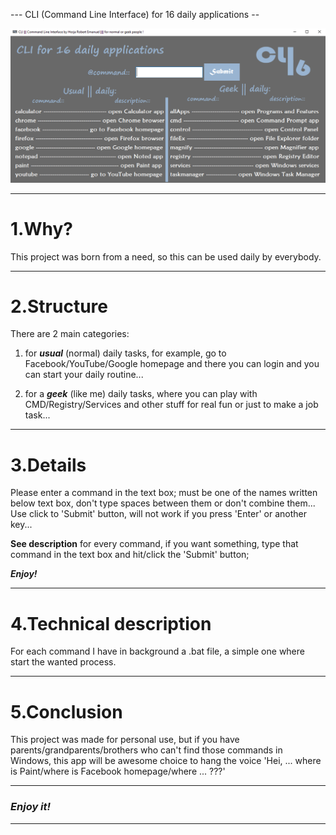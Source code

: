 --- CLI (Command Line Interface) for 16 daily applications --

![CLI](https://github.com/horjarobert/CLI/blob/master/CLI/CLI.PNG)
***

# 1.Why? #

This project was born from a need, so this can be used daily by everybody.     
***

# 2.Structure #

There are 2 main categories:     
		
1. for _**usual**_ (normal) daily tasks, for example, go to Facebook/YouTube/Google homepage and there you can login and you can start your daily routine...   

2. for a _**geek**_ (like me) daily tasks, where you can play with CMD/Registry/Services and other stuff for real fun or just to make a job task...    
***

# 3.Details #

Please enter a command in the text box; must be one of the names written below text box, don't type spaces between them or don't combine them... Use click to 'Submit' button, will not work if you press 'Enter' or another key...     

**See description** for every command, if you want something, type that command in the text box and hit/click the 'Submit' button;    

_**Enjoy!**_
***

# 4.Technical description

For each command I have in background a .bat file, a simple one where start the wanted process.     

***

# 5.Conclusion #

This project was made for personal use, but if you have parents/grandparents/brothers who can't find those commands in Windows, this app will be awesome choice to hang the voice 'Hei, ... where is Paint/where is Facebook homepage/where ... ???'
***

### <em>Enjoy it!</em> ###
****
